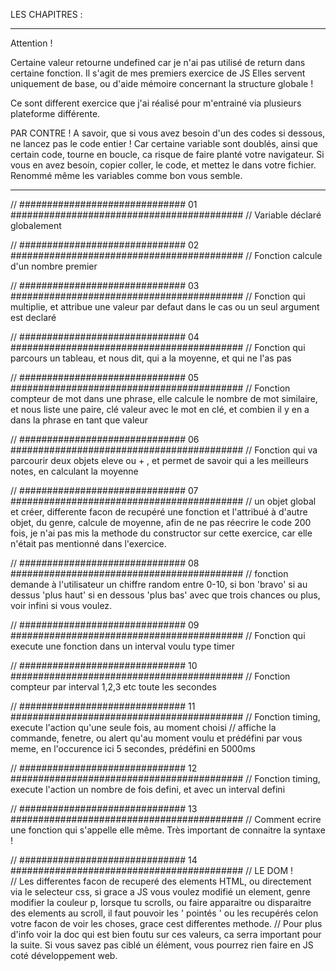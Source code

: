LES CHAPITRES : 
________________________________________________________________________________________________________________________________________________

Attention !

Certaine valeur retourne undefined car je n'ai pas utilisé de return dans certaine fonction. Il s'agit de mes premiers exercice de JS
Elles servent uniquement de base, ou d'aide mémoire concernant la structure globale !

Ce sont different exercice que j'ai réalisé pour m'entrainé via plusieurs plateforme différente.

PAR CONTRE ! A savoir, que si vous avez besoin d'un des codes si dessous, ne lancez pas le code entier ! Car certaine variable sont doublés, 
ainsi que certain code, tourne en boucle, ca risque de faire planté votre navigateur. 
Si vous en avez besoin, copier coller, le code, et mettez le dans votre fichier. Renommé même les variables comme bon vous semble.


_________________________________________________________________________________________________________________________________________________

// ##############################  01  ##########################################
// Variable déclaré globalement 



// ##############################  02  ##########################################
// Fonction calcule d'un nombre premier 



// ##############################  03  ##########################################
// Fonction qui multiplie, et attribue une valeur par defaut dans le cas ou un seul argument est declaré 



// ##############################  04  ##########################################
// Fonction qui parcours un tableau, et nous dit, qui a la moyenne, et qui ne l'as pas



// ##############################  05  ##########################################
// Fonction compteur de mot dans une phrase, elle calcule le nombre de mot similaire, et nous liste une paire, clé valeur avec le mot en clé, et combien il y en a dans la phrase en tant que valeur



// ##############################  06  ##########################################
// Fonction qui va parcourir deux objets eleve ou + , et permet de savoir qui a les meilleurs notes, en calculant la moyenne



// ##############################  07  ##########################################
// un objet global et créer, differente facon de recupéré une fonction et l'attribué à d'autre objet, du genre, calcule de moyenne, afin de ne pas réecrire le code 200 fois, je n'ai pas mis la methode du constructor sur cette exercice, car elle n'était pas mentionné dans l'exercice. 



// ##############################  08  ##########################################
// fonction demande à l'utilisateur un chiffre random entre 0-10, si bon 'bravo' si au dessus 'plus haut' si en dessous 'plus bas' avec que trois chances ou plus, voir infini si vous voulez.



// ##############################  09  ##########################################
// Fonction qui execute une fonction dans un interval voulu type timer



// ##############################  10  ##########################################
// Fonction compteur par interval 1,2,3 etc toute les secondes



// ##############################  11  ##########################################
// Fonction timing, execute l'action qu'une seule fois, au moment choisi 
// affiche la commande, fenetre, ou alert qu'au moment voulu et prédéfini par vous meme, en l'occurence ici 5 secondes, prédéfini en 5000ms



// ##############################  12  ##########################################
// Fonction timing, execute l'action un nombre de fois defini, et avec un interval defini



// ##############################  13  ##########################################
// Comment ecrire une fonction qui s'appelle elle même. Très important de connaitre la syntaxe !



// ##############################  14  ##########################################
// LE DOM !  
// Les differentes facon de recuperé des elements HTML, ou directement via le selecteur css, si grace a JS vous voulez modifié un element, genre modifier la couleur p, lorsque tu scrolls, ou faire apparaitre ou disparaitre des elements au scroll, il faut pouvoir les ' pointés ' ou les recupérés celon votre facon de voir les choses, grace cest differentes methode.
// Pour plus d'info voir la doc qui est bien foutu sur ces valeurs, ca serra important pour la suite. Si vous savez pas ciblé un élément, vous pourrez rien faire en JS coté développement web.



